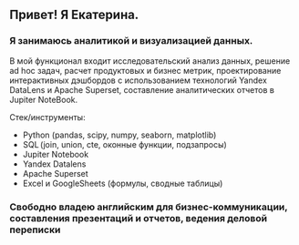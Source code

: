 ## Привет! Я Екатерина.

### Я занимаюсь  аналитикой и визуализацией данных. 
В мой функционал входит исследовательский анализ данных, решение ad hoc задач, расчет продуктовых и бизнес метрик, проектирование интерактивных дэшбордов с использованием технологий Yandex DataLens и Apache Superset, составление аналитических отчетов в Jupiter NoteBook. 

Стек/инструменты:
- Python (pandas, scipy, numpy, seaborn, matplotlib)
- SQL (join, union, cte, оконные функции, подзапросы)
- Jupiter Notebook
- Yandex Datalens
- Apache Superset
- Excel и GoogleSheets (формулы, сводные таблицы)


### Свободно владею английским для бизнес-коммуникации, составления презентаций и отчетов, ведения деловой переписки


